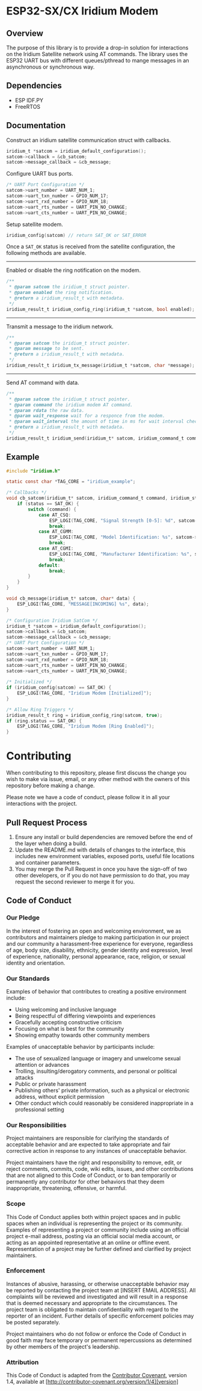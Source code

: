 # ESP32-SX/CX Iridium Modem

## Overview

The purpose of this library is to provide a drop-in solution for interactions on the Iridium Satellite network using AT commands. The library uses the ESP32 UART bus with different queues/pthread to mange messages in an asynchronous or synchronous way.

## Dependencies 

- ESP IDF.PY
- FreeRTOS

## Documentation

Construct an iridium satellite communication struct with callbacks.

```c
iridium_t *satcom = iridium_default_configuration();
satcom->callback = &cb_satcom;
satcom->message_callback = &cb_message;
```

Configure UART bus ports.

```c
/* UART Port Configuration */
satcom->uart_number = UART_NUM_1;
satcom->uart_txn_number = GPIO_NUM_17;
satcom->uart_rxd_number = GPIO_NUM_18;
satcom->uart_rts_number = UART_PIN_NO_CHANGE;
satcom->uart_cts_number = UART_PIN_NO_CHANGE;
```

Setup satellite modem.

```c
iridium_config(satcom) // return SAT_OK or SAT_ERROR
```

Once a `SAT_OK` status is received from the satellite configuration, the following methods are available.

---

Enabled or disable the ring notification on the modem.
```c
/**
 * @param satcom the iridium_t struct pointer.
 * @param enabled the ring notification.
 * @return a iridium_result_t with metadata.
 */
iridium_result_t iridium_config_ring(iridium_t *satcom, bool enabled);
```

---
Transmit a message to the iridium network.
```c
/**
 * @param satcom the iridium_t struct pointer.
 * @param message to be sent.
 * @return a iridium_result_t with metadata.
 */
iridium_result_t iridium_tx_message(iridium_t *satcom, char *message);
```

---
Send AT command with data.
```c
/**
 * @param satcom the iridium_t struct pointer.
 * @param command the iridium modem AT command.
 * @param rdata the raw data. 
 * @param wait_response wait for a responce from the modem.
 * @param wait_interval the amount of time in ms for wait interval check.
 * @return a iridium_result_t with metadata.
 */
iridium_result_t iridium_send(iridium_t* satcom, iridium_command_t command, char *rdata, bool wait_response, int wait_interval);
```

## Example

```c
#include "iridium.h"

static const char *TAG_CORE = "iridium_example";

/* Callbacks */
void cb_satcom(iridium_t* satcom, iridium_command_t command, iridium_status_t status) { 
    if (status == SAT_OK) {
        switch (command) {
            case AT_CSQ:
                ESP_LOGI(TAG_CORE, "Signal Strength [0-5]: %d", satcom->signal_strength);
                break;
            case AT_CGMM:
                ESP_LOGI(TAG_CORE, "Model Identification: %s", satcom->model_identification);
                break;
            case AT_CGMI:
                ESP_LOGI(TAG_CORE, "Manufacturer Identification: %s", satcom->manufacturer_identification);
                break;
            default:
                break;
        }
    }
}

void cb_message(iridium_t* satcom, char* data) { 
    ESP_LOGI(TAG_CORE, "MESSAGE[INCOMING] %s", data);
}

/* Configuration Iridium SatCom */
iridium_t *satcom = iridium_default_configuration();
satcom->callback = &cb_satcom;
satcom->message_callback = &cb_message;
/* UART Port Configuration */
satcom->uart_number = UART_NUM_1;
satcom->uart_txn_number = GPIO_NUM_17;
satcom->uart_rxd_number = GPIO_NUM_18;
satcom->uart_rts_number = UART_PIN_NO_CHANGE;
satcom->uart_cts_number = UART_PIN_NO_CHANGE;
    
/* Initialized */
if (iridium_config(satcom) == SAT_OK) {
    ESP_LOGI(TAG_CORE, "Iridium Modem [Initialized]");
}

/* Allow Ring Triggers */
iridium_result_t ring = iridium_config_ring(satcom, true);
if (ring.status == SAT_OK) {
    ESP_LOGI(TAG_CORE, "Iridium Modem [Ring Enabled]");
}
```

# Contributing

When contributing to this repository, please first discuss the change you wish to make via issue,
email, or any other method with the owners of this repository before making a change. 

Please note we have a code of conduct, please follow it in all your interactions with the project.

## Pull Request Process

1. Ensure any install or build dependencies are removed before the end of the layer when doing a 
   build.
2. Update the README.md with details of changes to the interface, this includes new environment 
   variables, exposed ports, useful file locations and container parameters.
3. You may merge the Pull Request in once you have the sign-off of two other developers, or if you 
   do not have permission to do that, you may request the second reviewer to merge it for you.

## Code of Conduct

### Our Pledge

In the interest of fostering an open and welcoming environment, we as
contributors and maintainers pledge to making participation in our project and
our community a harassment-free experience for everyone, regardless of age, body
size, disability, ethnicity, gender identity and expression, level of experience,
nationality, personal appearance, race, religion, or sexual identity and
orientation.

### Our Standards

Examples of behavior that contributes to creating a positive environment
include:

* Using welcoming and inclusive language
* Being respectful of differing viewpoints and experiences
* Gracefully accepting constructive criticism
* Focusing on what is best for the community
* Showing empathy towards other community members

Examples of unacceptable behavior by participants include:

* The use of sexualized language or imagery and unwelcome sexual attention or
advances
* Trolling, insulting/derogatory comments, and personal or political attacks
* Public or private harassment
* Publishing others' private information, such as a physical or electronic
  address, without explicit permission
* Other conduct which could reasonably be considered inappropriate in a
  professional setting

### Our Responsibilities

Project maintainers are responsible for clarifying the standards of acceptable
behavior and are expected to take appropriate and fair corrective action in
response to any instances of unacceptable behavior.

Project maintainers have the right and responsibility to remove, edit, or
reject comments, commits, code, wiki edits, issues, and other contributions
that are not aligned to this Code of Conduct, or to ban temporarily or
permanently any contributor for other behaviors that they deem inappropriate,
threatening, offensive, or harmful.

### Scope

This Code of Conduct applies both within project spaces and in public spaces
when an individual is representing the project or its community. Examples of
representing a project or community include using an official project e-mail
address, posting via an official social media account, or acting as an appointed
representative at an online or offline event. Representation of a project may be
further defined and clarified by project maintainers.

### Enforcement

Instances of abusive, harassing, or otherwise unacceptable behavior may be
reported by contacting the project team at [INSERT EMAIL ADDRESS]. All
complaints will be reviewed and investigated and will result in a response that
is deemed necessary and appropriate to the circumstances. The project team is
obligated to maintain confidentiality with regard to the reporter of an incident.
Further details of specific enforcement policies may be posted separately.

Project maintainers who do not follow or enforce the Code of Conduct in good
faith may face temporary or permanent repercussions as determined by other
members of the project's leadership.

### Attribution

This Code of Conduct is adapted from the [Contributor Covenant][homepage], version 1.4,
available at [http://contributor-covenant.org/version/1/4][version]

[homepage]: http://contributor-covenant.org
[version]: http://contributor-covenant.org/version/1/4/